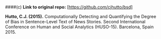 ####(c)
**Link to original repo:** [https://github.com/cjhutto/bsd]

**Hutto, C.J. (2015).** Computationally Detecting and Quantifying the Degree of Bias in Sentence-Level Text of News Stories. Second International Conference on Human and Social Analytics (HUSO-15). Barcelona, Spain 2015.
